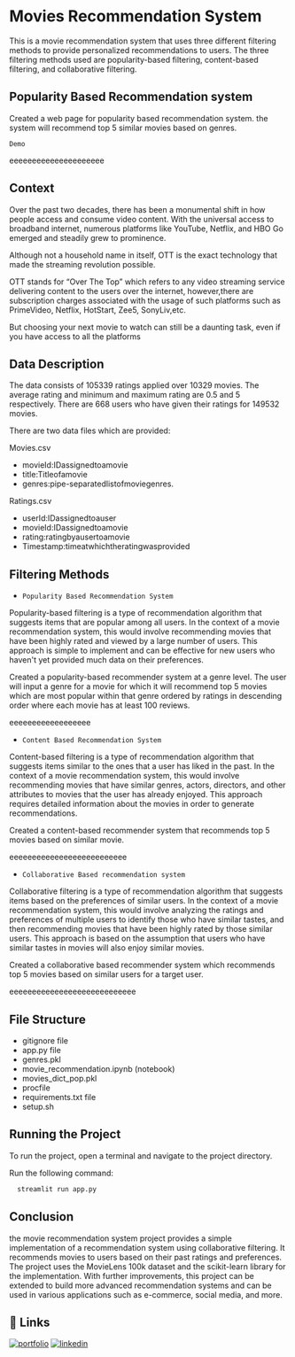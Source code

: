 
# Movies Recommendation System

This is a movie recommendation system that uses three different filtering methods to provide personalized recommendations to users. The three filtering methods used are popularity-based filtering, content-based filtering, and collaborative filtering.


## Popularity Based Recommendation system

Created a web page for popularity based recommendation system. the system will recommend top 5 similar movies based on genres.
          
 `Demo`


eeeeeeeeeeeeeeeeeeeee
## Context

Over  the  past  two  decades,  there  has  been  a  monumental  shift  in  how  people  access  and consume video content. With the universal access to broadband internet, numerous platforms like YouTube, Netflix, and HBO Go emerged and steadily grew to prominence.

Although not a household name in itself, OTT is the exact technology that made the streaming revolution possible.

OTT stands for “Over The Top” which refers to any video streaming service delivering content to  the  users  over  the  internet,  however,there  are  subscription  charges  associated  with  the usage of such platforms such as PrimeVideo, Netflix, HotStart, Zee5, SonyLiv,etc.

But choosing your next movie to watch can still be a daunting task, even if you have access to all the platforms
## Data Description

The  data  consists  of  105339  ratings  applied  over  10329  movies.  The  average  rating  and minimum and maximum rating are 0.5 and 5 respectively. There are 668 users who have given their ratings for 149532 movies.

There are two data files which are provided:

Movies.csv

- movieId:IDassignedtoamovie
- title:Titleofamovie
- genres:pipe-separatedlistofmoviegenres.

Ratings.csv
- userId:IDassignedtoauser
- movieId:IDassignedtoamovie
- rating:ratingbyausertoamovie
- Timestamp:timeatwhichtheratingwasprovided
## Filtering Methods
- `Popularity Based Recommendation System`

Popularity-based filtering is a type of recommendation algorithm that suggests items that are popular among all users. In the context of a movie recommendation system, this would involve recommending movies that have been highly rated and viewed by a large number of users. This approach is simple to implement and can be effective for new users who haven't yet provided much data on their preferences.

Created a popularity-based recommender system at a genre level. The user will input a genre for a movie for which it will recommend top 5 movies which are most popular within that genre ordered by ratings in descending order where each movie has at least 100 reviews.


eeeeeeeeeeeeeeeeee


- `Content Based Recommendation System`

Content-based filtering is a type of recommendation algorithm that suggests items similar to the ones that a user has liked in the past. In the context of a movie recommendation system, this would involve recommending movies that have similar genres, actors, directors, and other attributes to movies that the user has already enjoyed. This approach requires detailed information about the movies in order to generate recommendations.

Created a content-based recommender system that recommends top 5 movies based on similar movie.

eeeeeeeeeeeeeeeeeeeeeeeeee

- `Collaborative Based recommendation system`

Collaborative filtering is a type of recommendation algorithm that suggests items based on the preferences of similar users. In the context of a movie recommendation system, this would involve analyzing the ratings and preferences of multiple users to identify those who have similar tastes, and then recommending movies that have been highly rated by those similar users. This approach is based on the assumption that users who have similar tastes in movies will also enjoy similar movies.

Created a collaborative based recommender system which recommends top 5 movies based on similar users for a target user.

eeeeeeeeeeeeeeeeeeeeeeeeeeee
## File Structure
- gitignore file
- app.py file
- genres.pkl
- movie_recommendation.ipynb (notebook)
- movies_dict_pop.pkl
- procfile
- requirements.txt file
- setup.sh
## Running the Project

To run the project, open a terminal and navigate to the project directory. 

Run the following command:


```bash
  streamlit run app.py
```


## Conclusion

the movie recommendation system project provides a simple implementation of a recommendation system using collaborative filtering. It recommends movies to users based on their past ratings and preferences. The project uses the MovieLens 100k dataset and the scikit-learn library for the implementation. With further improvements, this project can be extended to build more advanced recommendation systems and can be used in various applications such as e-commerce, social media, and more.
## 🔗 Links
[![portfolio](https://img.shields.io/badge/my_portfolio-000?style=for-the-badge&logo=ko-fi&logoColor=white)](https://github.com/malikjanattar)
[![linkedin](https://img.shields.io/badge/linkedin-0A66C2?style=for-the-badge&logo=linkedin&logoColor=white)](https://www.linkedin.com/in/malikjan-attar-69a7a317b)
